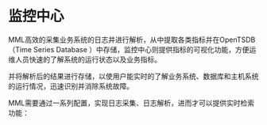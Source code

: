 # 监控中心

MML高效的采集业务系统的日志并进行解析，从中提取各类指标并在OpenTSDB（Time Series Database ）中存储，监控中心则提供指标的可视化功能，方便运维人员快速的了解系统的运行状态以及业务指标。




并将解析后的结果进行存储，以使用户能实时的了解业务系统、数据库和主机系统的运行情况，迅速识别并消除系统故障。

MML需要通过一系列配置，实现日志采集、日志解析，进而才可以提供实时检索功能：


